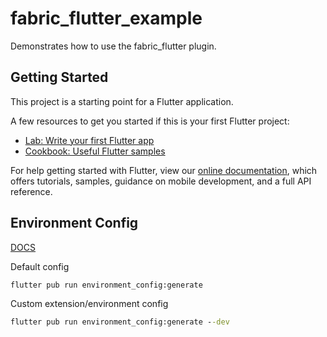 # fabric_flutter_example

Demonstrates how to use the fabric_flutter plugin.

## Getting Started

This project is a starting point for a Flutter application.

A few resources to get you started if this is your first Flutter project:

- [Lab: Write your first Flutter app](https://flutter.dev/docs/get-started/codelab)
- [Cookbook: Useful Flutter samples](https://flutter.dev/docs/cookbook)

For help getting started with Flutter, view our
[online documentation](https://flutter.dev/docs), which offers tutorials, samples, guidance on mobile development, and a
full API reference.

## Environment Config

[DOCS](https://pub.dev/packages/environment_config)

Default config

```cmd
flutter pub run environment_config:generate
```

Custom extension/environment config

```cmd
flutter pub run environment_config:generate --dev
```